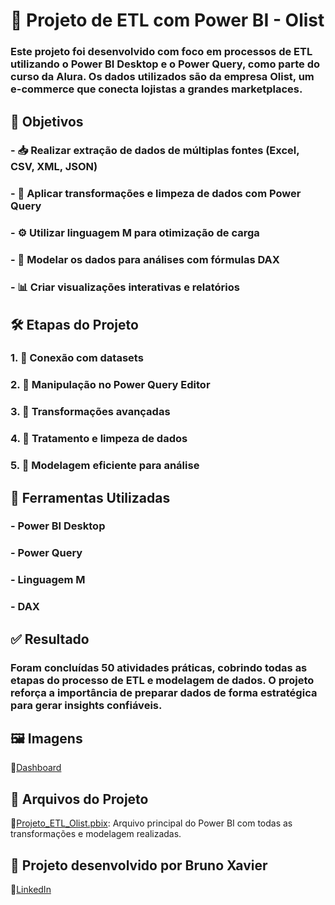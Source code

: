 
# 🚀 Projeto de ETL com Power BI - Olist
### Este projeto foi desenvolvido com foco em processos de ETL utilizando o Power BI Desktop e o Power Query, como parte do curso da Alura. Os dados utilizados são da empresa Olist, um e-commerce que conecta lojistas a grandes marketplaces.

## 🎯 Objetivos

### - 📥 Realizar extração de dados de múltiplas fontes (Excel, CSV, XML, JSON)
### - 🧹 Aplicar transformações e limpeza de dados com Power Query
### - ⚙️ Utilizar linguagem M para otimização de carga
### - 🧠 Modelar os dados para análises com fórmulas DAX
### - 📊 Criar visualizações interativas e relatórios

## 🛠️ Etapas do Projeto

### 1. 🔗 Conexão com datasets
### 2. 🧾 Manipulação no Power Query Editor
### 3. 🔄 Transformações avançadas
### 4. 🧼 Tratamento e limpeza de dados
### 5. 🧩 Modelagem eficiente para análise

## 🧰 Ferramentas Utilizadas

### - Power BI Desktop
### - Power Query
### - Linguagem M
### - DAX

## ✅ Resultado

### Foram concluídas 50 atividades práticas, cobrindo todas as etapas do processo de ETL e modelagem de dados. O projeto reforça a importância de preparar dados de forma  estratégica para gerar insights confiáveis.

## 🖼️ Imagens
🔗[Dashboard](https://github.com/user-attachments/files/22238432/Projeto.Alura.Olist.Dashboard.pdf) 

## 📁 Arquivos do Projeto
🔗[Projeto_ETL_Olist.pbix](https://github.com/Brun0K9/Powerbi-etl-olist/blob/main/Ecommerce%20olist%20Alura.pbix): Arquivo principal do Power BI com todas as transformações e modelagem realizadas.

## 📌 Projeto desenvolvido por **Bruno Xavier**  
🔗[LinkedIn](https://www.linkedin.com/in/brunoax/)
